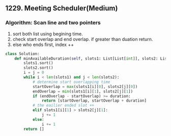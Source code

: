 ## 1229. Meeting Scheduler(Medium)
### Algorithm: Scan line and two pointers 
1. sort both list using begining time. 
2. check start overlap and end overlap. if greater than duation return.
3. else who ends first, index ++

```python
class Solution:
    def minAvailableDuration(self, slots1: List[List[int]], slots2: List[List[int]], duration: int) -> List[int]:
        slots1.sort()
        slots2.sort()
        i = j = 0
        while i < len(slots1) and j < len(slots2):
            # determine start overlapping time 
            startOverlap = max(slots1[i][0], slots2[j][0])
            endOverlap = min(slots1[i][1], slots2[j][1])
            if (endOverlap - startOverlap) >= duration:
                return [startOverlap, startOverlap + duration]
            # the eailier ended slot ++
            elif slots1[i][1] > slots2[j][1]:
                j += 1
            else:
                i += 1
        return []
```
